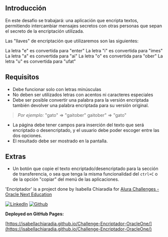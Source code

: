 ## Introducción

En este desafio se trabajará: una aplicación que encripta textos, permitiendo intercambiar mensajes secretos con otras personas que sepan el secreto de la encriptación utilizada.

Las "llaves" de encriptación que utilizaremos son las siguientes:

La letra "e" es convertida para "enter"
La letra "i" es convertida para "imes"
La letra "a" es convertida para "ai"
La letra "o" es convertida para "ober"
La letra "u" es convertida para "ufat"

## Requisitos

- Debe funcionar solo con letras minúsculas
- No deben ser utilizados letras con acentos ni caracteres especiales
- Debe ser posible convertir una palabra para la versión encriptada también devolver una palabra encriptada para su versión original.

> *Por ejemplo:*
> "gato" => "gaitober"
> gaitober" => "gato"
+ La página debe tener campos para inserción del texto que será encriptado o desencriptado, y el usuario debe poder escoger entre las dos opciones.
+ El resultado debe ser mostrado en la pantalla.

## Extras

- Un botón que copie el texto encriptado/desencriptado para la sección de transferencia, o sea que tenga la misma funcionalidad del `ctrl+C` o de la opción "copiar" del menú de las aplicaciones.



'Encriptador' is a project done by Isabella Chiaradía for [Alura Challenges - Oracle Next Education](https://github.com/alura-challenges)

<a href="https://www.linkedin.com/in/isabella-chiaradia/"><img alt="LinkedIn" src="https://img.shields.io/badge/linkedin%20-%230077B5.svg?&style=flat&logo=linkedin&logoColor=white"/></a> 
<a href="https://github.com/IsabellaChiaradia"><img alt="Github" src="https://img.shields.io/github/followers/mysticBel?label=follow&style=social"/></a>


**Deployed on GitHub Pages:** 

[https://isabellachiaradia.github.io/Challenge-Encriptador-OracleOne/](https://isabellachiaradia.github.io/Challenge-Encriptador-OracleOne/)